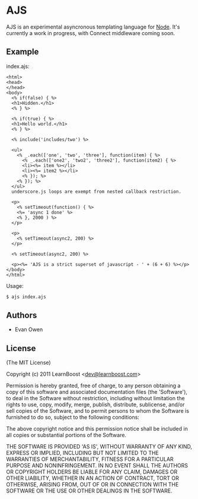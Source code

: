 
# AJS

 AJS is an experimental asyncronous templating language for [Node](http://nodejs.org).
 It's currently a work in progress, with Connect middleware coming soon.

## Example

index.ajs:

```` erb
<html>
<head>
</head>
<body>
  <% if(false) { %>
  <h1>Hidden.</h1>
  <% } %>

  <% if(true) { %>
  <h1>Hello world.</h1>
  <% } %>

  <% include('includes/two') %>

  <ul>
    <% _.each(['one', 'two', 'three'], function(item) { %>
      <% _.each(['one2', 'two2', 'three2'], function(item2) { %>
      <li><%= item %></li>
      <li><%= item2 %></li>
      <% }); %>
    <% }); %>
  </ul>
  underscore.js loops are exempt from nested callback restriction.
  
  <p>
    <% setTimeout(function() { %>
    <%= 'async 1 done' %>
    <% }, 2000 ) %>
  </p>
  
  <p>
    <% setTimeout(async2, 200) %>
  </p>

  <% setTimeout(async2, 200) %>
  
  <p><%= 'AJS is a strict superset of javascript - ' + (6 + 6) %></p>
</body>
</html>
````

Usage:

```` bash
$ ajs index.ajs
````

    
    
## Authors

  * Evan Owen

## License 

(The MIT License)

Copyright (c) 2011 LearnBoost &lt;dev@learnboost.com&gt;

Permission is hereby granted, free of charge, to any person obtaining
a copy of this software and associated documentation files (the
'Software'), to deal in the Software without restriction, including
without limitation the rights to use, copy, modify, merge, publish,
distribute, sublicense, and/or sell copies of the Software, and to
permit persons to whom the Software is furnished to do so, subject to
the following conditions:

The above copyright notice and this permission notice shall be
included in all copies or substantial portions of the Software.

THE SOFTWARE IS PROVIDED 'AS IS', WITHOUT WARRANTY OF ANY KIND,
EXPRESS OR IMPLIED, INCLUDING BUT NOT LIMITED TO THE WARRANTIES OF
MERCHANTABILITY, FITNESS FOR A PARTICULAR PURPOSE AND NONINFRINGEMENT.
IN NO EVENT SHALL THE AUTHORS OR COPYRIGHT HOLDERS BE LIABLE FOR ANY
CLAIM, DAMAGES OR OTHER LIABILITY, WHETHER IN AN ACTION OF CONTRACT,
TORT OR OTHERWISE, ARISING FROM, OUT OF OR IN CONNECTION WITH THE
SOFTWARE OR THE USE OR OTHER DEALINGS IN THE SOFTWARE.